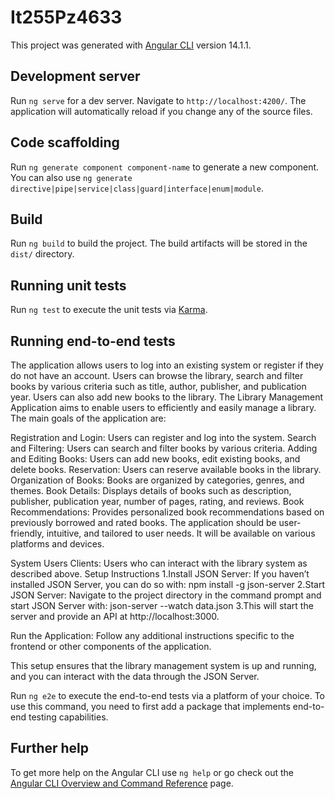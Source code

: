 # It255Pz4633

This project was generated with [Angular CLI](https://github.com/angular/angular-cli) version 14.1.1.

## Development server

Run `ng serve` for a dev server. Navigate to `http://localhost:4200/`. The application will automatically reload if you change any of the source files.

## Code scaffolding

Run `ng generate component component-name` to generate a new component. You can also use `ng generate directive|pipe|service|class|guard|interface|enum|module`.

## Build

Run `ng build` to build the project. The build artifacts will be stored in the `dist/` directory.

## Running unit tests

Run `ng test` to execute the unit tests via [Karma](https://karma-runner.github.io).

## Running end-to-end tests
The application allows users to log into an existing system or register if they do not have an account. Users can browse the library, search and filter books by various criteria such as title, author, publisher, and publication year. Users can also add new books to the library.
The Library Management Application aims to enable users to efficiently and easily manage a library. The main goals of the application are:

Registration and Login: Users can register and log into the system.
Search and Filtering: Users can search and filter books by various criteria.
Adding and Editing Books: Users can add new books, edit existing books, and delete books.
Reservation: Users can reserve available books in the library.
Organization of Books: Books are organized by categories, genres, and themes.
Book Details: Displays details of books such as description, publisher, publication year, number of pages, rating, and reviews.
Book Recommendations: Provides personalized book recommendations based on previously borrowed and rated books.
The application should be user-friendly, intuitive, and tailored to user needs. It will be available on various platforms and devices.

System Users
Clients: Users who can interact with the library system as described above.
Setup Instructions
1.Install JSON Server: If you haven’t installed JSON Server, you can do so with:
npm install -g json-server
2.Start JSON Server: Navigate to the project directory in the command prompt and start JSON Server with:
json-server --watch data.json
3.This will start the server and provide an API at http://localhost:3000.

Run the Application: Follow any additional instructions specific to the frontend or other components of the application.

This setup ensures that the library management system is up and running, and you can interact with the data through the JSON Server.


Run `ng e2e` to execute the end-to-end tests via a platform of your choice. To use this command, you need to first add a package that implements end-to-end testing capabilities.

## Further help

To get more help on the Angular CLI use `ng help` or go check out the [Angular CLI Overview and Command Reference](https://angular.io/cli) page.
